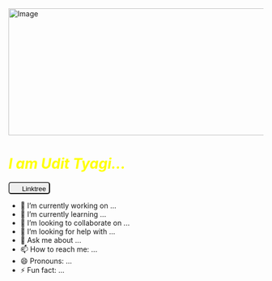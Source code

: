 <img src="https://media.licdn.com/dms/image/D4D16AQFvNeN__segFA/profile-displaybackgroundimage-shrink_350_1400/0/1691472776664?e=1703721600&v=beta&t=JOcZcNurPRPpdWooIL1v1tyg80GLMPXZTsJc53Mdzz8" alt="Image" width="800" height="250">

<i> <h1 style="color: yellow;">I am Udit Tyagi...</h1> </i>
<a href="https://linktr.ee/udittyagi">
  <button style="border-radius: 5px; text-decoration: none;">
    <img src="https://pcsoftwin.com/wp-content/uploads/2022/07/linktree-link-in-bio-creator.png" alt="" height="15px">
    Linktree 
  </button> </a>

- 🔭 I’m currently working on ...
- 🌱 I’m currently learning ...
- 👯 I’m looking to collaborate on ...
- 🤔 I’m looking for help with ...
- 💬 Ask me about ...
- 📫 How to reach me: ...
- 😄 Pronouns: ...
- ⚡ Fun fact: ...

